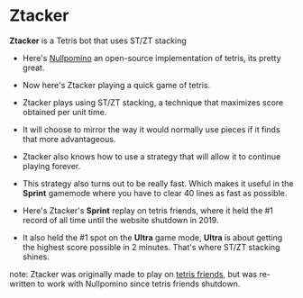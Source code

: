 # Ztacker
**Ztacker** is a Tetris bot that uses ST/ZT stacking

- Here's [Nullpomino](https://github.com/nullpomino/nullpomino) an open-source implementation of tetris, its pretty great.

- Now here's Ztacker playing a quick game of tetris.

- Ztacker plays using ST/ZT stacking, a technique that maximizes score obtained per unit time.

- It will choose to mirror the way it would normally use pieces if it finds that more advantageous.

- Ztacker also knows how to use a strategy that will allow it to continue playing forever.

- This strategy also turns out to be really fast. Which makes it useful in the **Sprint** gamemode where you have to clear 40 lines as fast as possible.

- Here's Ztacker's **Sprint** replay on tetris friends, where it held the #1 record of all time until the website shutdown in 2019.

- It also held the #1 spot on the **Ultra** game mode, **Ultra** is about getting the highest score possible in 2 minutes. That's where ST/ZT stacking shines.

note: Ztacker was originally made to play on [tetris friends](https://tetrisfriends.com/), but was re-written to work with Nullpomino since tetris friends shutdown.





